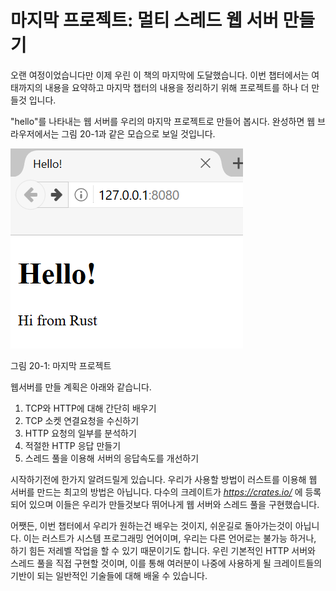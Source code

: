 # 마지막 프로젝트: 멀티 스레드 웹 서버 만들기

오랜 여정이었습니다만 이제 우린 이 책의 마지막에 도달했습니다.
이번 챕터에서는 여태까지의 내용을 요약하고
마지막 챕터의 내용을 정리하기 위해
프로젝트를 하나 더 만들것 입니다.

"hello"를 나타내는 웹 서버를 우리의 마지막 프로젝트로 만들어 봅시다.
완성하면 웹 브라우저에서는 그림 20-1과 같은 모습으로 보일 것입니다.

![hello from rust](img/trpl20-01.png)

<span class="caption">그림 20-1: 마지막 프로젝트</span>

웹서버를 만들 계획은 아래와 같습니다.

1. TCP와 HTTP에 대해 간단히 배우기
2. TCP 소켓 연결요청을 수신하기
3. HTTP 요청의 일부를 분석하기
4. 적절한 HTTP 응답 만들기
5. 스레드 풀을 이용해 서버의 응답속도를 개선하기

시작하기전에 한가지 알려드릴게 있습니다.
우리가 사용할 방법이 러스트를 이용해 웹 서버를 만드는 최고의 방법은 아닙니다.
다수의 크레이트가 *https://crates.io/* 에 등록되어 있으며
이들은 우리가 만들것보다 뛰어나게 웹 서버와 스레드 풀을 구현했습니다.

어쨋든, 이번 챕터에서 우리가 원하는건 배우는 것이지,
쉬운길로 돌아가는것이 아닙니다. 이는 러스트가 시스템 프로그래밍 언어이며,
우리는 다른 언어로는 불가능 하거나, 하기 힘든 저레벨 작업을 할 수 있기 때문이기도 합니다.
우린 기본적인 HTTP 서버와 스레드 풀을 직접 구현할 것이며,
이를 통해 여러분이 나중에 사용하게 될 크레이트들의 기반이 되는
일반적인 기술들에 대해 배울 수 있습니다.